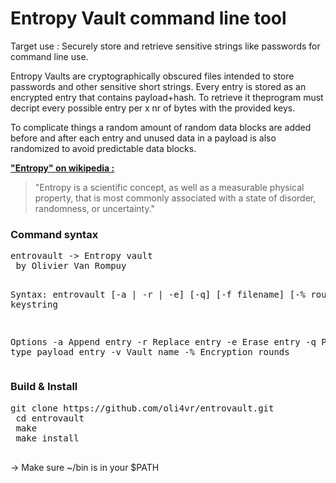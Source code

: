 # Entropy Vault command line tool
<p>Target use : Securely store and retrieve sensitive strings like passwords for command line use.<p>

<p>Entropy Vaults are cryptographically obscured files intended to store passwords and other sensitive short strings. Every entry is stored as an encrypted entry that contains payload+hash. To retrieve it theprogram must decript every possible entry per x nr of bytes with the provided keys.</p>

<p>To complicate things a random amount of random data blocks are added before and after each entry and unused data in a payload is also randomized to avoid predictable data blocks.</p>

<p><u><b>"Entropy" on wikipedia :</b></u></p>
<blockquote>"Entropy is a scientific concept, as well as a measurable physical property, that is most commonly associated with a state of disorder, randomness, or uncertainty."</blockquote>

<h3>Command syntax</h3>
<pre>
entrovault -> Entropy vault
 by Olivier Van Rompuy

Syntax: entrovault [-a | -r | -e] [-q] [-f filename] [-% rounds] keystring

Options
 -a             Append entry
 -r             Replace entry
 -e             Erase entry
 -q             Password type payload entry
 -v             Vault name
 -%             Encryption rounds
 </pre>

 <h3>Build & Install</h3>
 <pre>git clone https://github.com/oli4vr/entrovault.git
 cd entrovault
 make
 make install
 </pre>
 <p>-> Make sure ~/bin is in your $PATH</p>

